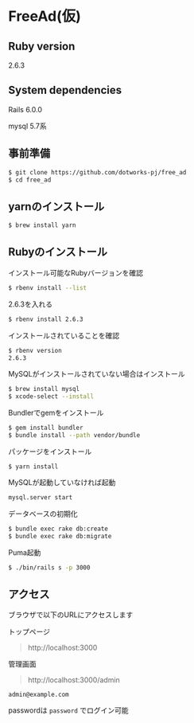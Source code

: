 # FreeAd(仮)

## Ruby version
2.6.3

## System dependencies
Rails 6.0.0

mysql 5.7系

## 事前準備

```sh
$ git clone https://github.com/dotworks-pj/free_ad
$ cd free_ad
```

## yarnのインストール

```sh
$ brew install yarn
```

## Rubyのインストール

インストール可能なRubyバージョンを確認

```sh
$ rbenv install --list
```

2.6.3を入れる

```sh
$ rbenv install 2.6.3
```

インストールされていることを確認

```sh
$ rbenv version
2.6.3
```

MySQLがインストールされていない場合はインストール

```sh
$ brew install mysql
$ xcode-select --install
```

Bundlerでgemをインストール

```sh
$ gem install bundler
$ bundle install --path vendor/bundle
```

パッケージをインストール

```
$ yarn install
```

MySQLが起動していなければ起動

```sh
mysql.server start
```

データベースの初期化

```sh
$ bundle exec rake db:create
$ bundle exec rake db:migrate
```

Puma起動

```sh
$ ./bin/rails s -p 3000
```

## アクセス

ブラウザで以下のURLにアクセスします

トップページ
>http://localhost:3000


管理画面
>http://localhost:3000/admin


```
admin@example.com
```

passwordは `password` でログイン可能


